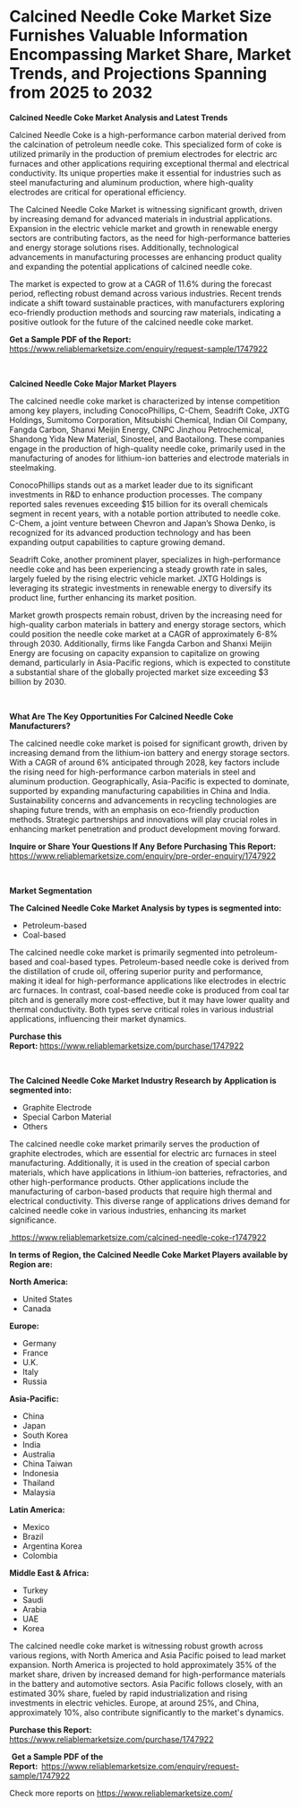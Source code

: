<p><h1>Calcined Needle Coke Market Size Furnishes Valuable Information Encompassing Market Share, Market Trends, and Projections Spanning from 2025 to 2032</h1></p><p><strong>Calcined Needle Coke Market Analysis and Latest Trends</strong></p>
<p><p>Calcined Needle Coke is a high-performance carbon material derived from the calcination of petroleum needle coke. This specialized form of coke is utilized primarily in the production of premium electrodes for electric arc furnaces and other applications requiring exceptional thermal and electrical conductivity. Its unique properties make it essential for industries such as steel manufacturing and aluminum production, where high-quality electrodes are critical for operational efficiency.</p><p>The Calcined Needle Coke Market is witnessing significant growth, driven by increasing demand for advanced materials in industrial applications. Expansion in the electric vehicle market and growth in renewable energy sectors are contributing factors, as the need for high-performance batteries and energy storage solutions rises. Additionally, technological advancements in manufacturing processes are enhancing product quality and expanding the potential applications of calcined needle coke.</p><p>The market is expected to grow at a CAGR of 11.6% during the forecast period, reflecting robust demand across various industries. Recent trends indicate a shift toward sustainable practices, with manufacturers exploring eco-friendly production methods and sourcing raw materials, indicating a positive outlook for the future of the calcined needle coke market.</p></p>
<p><strong>Get a Sample PDF of the Report:&nbsp;</strong> <a href="https://www.reliablemarketsize.com/enquiry/request-sample/1747922?utm_campaign=3536&utm_medium=2&utm_source=Github&utm_content=ia&utm_term=01042025&utm_id=calcined-needle-coke">https://www.reliablemarketsize.com/enquiry/request-sample/1747922</a></p>
<p>&nbsp;</p>
<p><strong>Calcined Needle Coke Major Market Players</strong></p>
<p><p>The calcined needle coke market is characterized by intense competition among key players, including ConocoPhillips, C-Chem, Seadrift Coke, JXTG Holdings, Sumitomo Corporation, Mitsubishi Chemical, Indian Oil Company, Fangda Carbon, Shanxi Meijin Energy, CNPC Jinzhou Petrochemical, Shandong Yida New Material, Sinosteel, and Baotailong. These companies engage in the production of high-quality needle coke, primarily used in the manufacturing of anodes for lithium-ion batteries and electrode materials in steelmaking.</p><p>ConocoPhillips stands out as a market leader due to its significant investments in R&D to enhance production processes. The company reported sales revenues exceeding $15 billion for its overall chemicals segment in recent years, with a notable portion attributed to needle coke. C-Chem, a joint venture between Chevron and Japan’s Showa Denko, is recognized for its advanced production technology and has been expanding output capabilities to capture growing demand.</p><p>Seadrift Coke, another prominent player, specializes in high-performance needle coke and has been experiencing a steady growth rate in sales, largely fueled by the rising electric vehicle market. JXTG Holdings is leveraging its strategic investments in renewable energy to diversify its product line, further enhancing its market position.</p><p>Market growth prospects remain robust, driven by the increasing need for high-quality carbon materials in battery and energy storage sectors, which could position the needle coke market at a CAGR of approximately 6-8% through 2030. Additionally, firms like Fangda Carbon and Shanxi Meijin Energy are focusing on capacity expansion to capitalize on growing demand, particularly in Asia-Pacific regions, which is expected to constitute a substantial share of the globally projected market size exceeding $3 billion by 2030.</p></p>
<p>&nbsp;</p>
<p><strong>What Are The Key Opportunities For Calcined Needle Coke Manufacturers?</strong></p>
<p><p>The calcined needle coke market is poised for significant growth, driven by increasing demand from the lithium-ion battery and energy storage sectors. With a CAGR of around 6% anticipated through 2028, key factors include the rising need for high-performance carbon materials in steel and aluminum production. Geographically, Asia-Pacific is expected to dominate, supported by expanding manufacturing capabilities in China and India. Sustainability concerns and advancements in recycling technologies are shaping future trends, with an emphasis on eco-friendly production methods. Strategic partnerships and innovations will play crucial roles in enhancing market penetration and product development moving forward.</p></p>
<p><strong>Inquire or Share Your Questions If Any Before Purchasing This Report:</strong> <a href="https://www.reliablemarketsize.com/enquiry/pre-order-enquiry/1747922?utm_campaign=3536&utm_medium=2&utm_source=Github&utm_content=ia&utm_term=01042025&utm_id=calcined-needle-coke">https://www.reliablemarketsize.com/enquiry/pre-order-enquiry/1747922</a></p>
<p>&nbsp;</p>
<p><strong>Market Segmentation</strong></p>
<p><strong>The Calcined Needle Coke Market Analysis by types is segmented into:</strong></p>
<p><ul><li>Petroleum-based</li><li>Coal-based</li></ul></p>
<p><p>The calcined needle coke market is primarily segmented into petroleum-based and coal-based types. Petroleum-based needle coke is derived from the distillation of crude oil, offering superior purity and performance, making it ideal for high-performance applications like electrodes in electric arc furnaces. In contrast, coal-based needle coke is produced from coal tar pitch and is generally more cost-effective, but it may have lower quality and thermal conductivity. Both types serve critical roles in various industrial applications, influencing their market dynamics.</p></p>
<p><strong>Purchase this Report:&nbsp;</strong><a href="https://www.reliablemarketsize.com/purchase/1747922?utm_campaign=3536&utm_medium=2&utm_source=Github&utm_content=ia&utm_term=01042025&utm_id=calcined-needle-coke">https://www.reliablemarketsize.com/purchase/1747922</a></p>
<p>&nbsp;</p>
<p><strong>The Calcined Needle Coke Market Industry Research by Application is segmented into:</strong></p>
<p><ul><li>Graphite Electrode</li><li>Special Carbon Material</li><li>Others</li></ul></p>
<p><p>The calcined needle coke market primarily serves the production of graphite electrodes, which are essential for electric arc furnaces in steel manufacturing. Additionally, it is used in the creation of special carbon materials, which have applications in lithium-ion batteries, refractories, and other high-performance products. Other applications include the manufacturing of carbon-based products that require high thermal and electrical conductivity. This diverse range of applications drives demand for calcined needle coke in various industries, enhancing its market significance.</p></p>
<p><a href="https://www.reliablemarketsize.com/calcined-needle-coke-r1747922?utm_campaign=3536&utm_medium=2&utm_source=Github&utm_content=ia&utm_term=01042025&utm_id=calcined-needle-coke">&nbsp;https://www.reliablemarketsize.com/calcined-needle-coke-r1747922</a></p>
<p><strong>In terms of Region, the Calcined Needle Coke Market Players available by Region are:</strong></p>
<p>
    <p> <strong> North America: </strong>
        <ul>
            <li>United States</li>
            <li>Canada</li>
        </ul>
        </p> 
    <p> <strong> Europe: </strong>
        <ul>
            <li>Germany</li>
            <li>France</li>
            <li>U.K.</li>
            <li>Italy</li>
            <li>Russia</li>
        </ul>
        </p> 
    <p> <strong> Asia-Pacific: </strong>
        <ul>
            <li>China</li>
            <li>Japan</li>
            <li>South Korea</li>
            <li>India</li>
            <li>Australia</li>
            <li>China Taiwan</li>
            <li>Indonesia</li>
            <li>Thailand</li>
            <li>Malaysia</li>
        </ul>
        </p> 
    <p> <strong> Latin America: </strong>
        <ul>
            <li>Mexico</li>
            <li>Brazil</li>
            <li>Argentina Korea</li>
            <li>Colombia</li>
        </ul>
        </p> 
    <p> <strong> Middle East & Africa: </strong>
        <ul>
            <li>Turkey</li>
            <li>Saudi</li>
            <li>Arabia</li>
            <li>UAE</li>
            <li>Korea</li>
        </ul>
    </p>
    </p>
<p><p>The calcined needle coke market is witnessing robust growth across various regions, with North America and Asia Pacific poised to lead market expansion. North America is projected to hold approximately 35% of the market share, driven by increased demand for high-performance materials in the battery and automotive sectors. Asia Pacific follows closely, with an estimated 30% share, fueled by rapid industrialization and rising investments in electric vehicles. Europe, at around 25%, and China, approximately 10%, also contribute significantly to the market's dynamics.</p></p>
<p><strong>Purchase this Report: </strong><a href="https://www.reliablemarketsize.com/purchase/1747922?utm_campaign=3536&utm_medium=2&utm_source=Github&utm_content=ia&utm_term=01042025&utm_id=calcined-needle-coke">https://www.reliablemarketsize.com/purchase/1747922</a></p>
<p>&nbsp;<strong>Get a Sample PDF of the Report:&nbsp;&nbsp;</strong><a href="https://www.reliablemarketsize.com/enquiry/request-sample/1747922?utm_campaign=3536&utm_medium=2&utm_source=Github&utm_content=ia&utm_term=01042025&utm_id=calcined-needle-coke">https://www.reliablemarketsize.com/enquiry/request-sample/1747922</a></p>
<p><strong></strong></p>
<p>Check more reports on <a href="https://www.reliablemarketsize.com/?utm_campaign=3536&utm_medium=2&utm_source=Github&utm_content=ia&utm_term=01042025&utm_id=calcined-needle-coke">https://www.reliablemarketsize.com/</a></p>